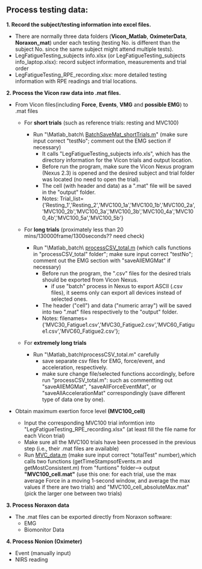## Process testing data:
**1. Record the subject/testing information into excel files.**
- There are normally three data folders (**Vicon_Matlab**, **OximeterData**, **Noraxon_mat**) under each testing (testing No. is different than the subject No. since the same subject might attend multiple tests). 
- LegFatigueTesting_subjects info.xlsx (or LegFatigueTesting_subjects info_laptop.xlsx): record subject information, measurements and trial order
- LegFatigueTesting_RPE_recording.xlsx: more detailed testing information with RPE readings and trial locations.

**2. Process the Vicon raw data into .mat files.**
- From Vicon files(including **Force**, __Events__, __VMG__ and __possible EMG__) to .mat files
  - For __short trials__ (such as reference trials: resting and MVC100)
    - Run "\Matlab_batch\ [BatchSaveMat_shortTrials.m](BatchSaveMat_shortTrials.m)" (make sure input correct "testNo"; comment out the EMG section if necessary)
	  - It calls "LegFatigueTesting_subjects info.xls", which has the directory information for the Vicon trials and output location.
	  - Before run the program, make sure the Vicon Nexus program (Nexus 2.3) is opened and the desired subject and trial folder was located (no need to open the trial).
	  - The cell (with header and data) as a ".mat" file will be saved in the "output" folder.
	  - Notes: Trial_list={'Resting_1','Resting_2','MVC100_1a','MVC100_1b','MVC100_2a','MVC100_2b','MVC100_3a','MVC100_3b','MVC100_4a','MVC100_4b','MVC100_5a','MVC100_5b'}
	 
  - For __long trials__ (proximately less than 20 mins/130000frame/1300seconds?? need check)
    - Run "\Matlab_batch\ [processCSV_total.m](processCSV_total.m) (which calls functions in "processCSV_total" folder"; make sure input correct "testNo"; comment out the EMG section with "saveAllEMGMat" if necessary)
	  - Before run the program, the ".csv" files for the desired trials should be exported from Vicon Nexus.
	    - if use "batch" process in Nexus to export ASCII (.csv files), it seems only can export all devices instead of selected ones.
	  - The header ("cell") and data ("numeric array") will be saved into two ".mat" files respectively to the "output" folder.
	  - Notes: filenames={'MVC30_Fatigue1.csv','MVC30_Fatigue2.csv','MVC60_Fatigue1.csv','MVC60_Fatigue2.csv'};
	 
  - For __extremely long trials__ 
    - Run "\Matlab_batch\processCSV_total.m" carefully
	  - save separate csv files for EMG, force/event, and acceleration, respectively.
	  - make sure change file/selected functions accordingly, before run "processCSV_total.m": such as commentting out "saveAllEMGMat", "saveAllForceEventMat", or "saveAllAccelerationMat" correspondingly (save different type of data one by one).

- Obtain maximum exertion force level **(MVC100_cell)** 
  - Input the corresponding MVC100 trial informtion into "LegFatigueTesting_RPE_recording.xlsx" (at least fill the file name for each Vicon trial)
  - Make sure all the MVC100 trials have been processed in the previous step (i.e., their .mat files are available)
  - Run [MVC_data.m](MVC_data.m) (make sure input correct "totalTest" number),which calls two functions (getTimeStampsofEvents.m and getMostConsistent.m) from "funtions" folder--> output **"MVC100_cell.mat"** (use this one: for each trial, use the max average Force in a moving 1-second window, and average the max values if there are two trials) and "MVC100_cell_absoluteMax.mat" (pick the larger one between two trials) 
 	 
		 
**3. Process Noraxon data**
  - The .mat files can be exported directly from Noraxon software:
    - EMG
    - Biomonitor Data

**4. Process Nonion (Oximeter)**
  - Event (manually input)
  - NIRS reading

	 
 
